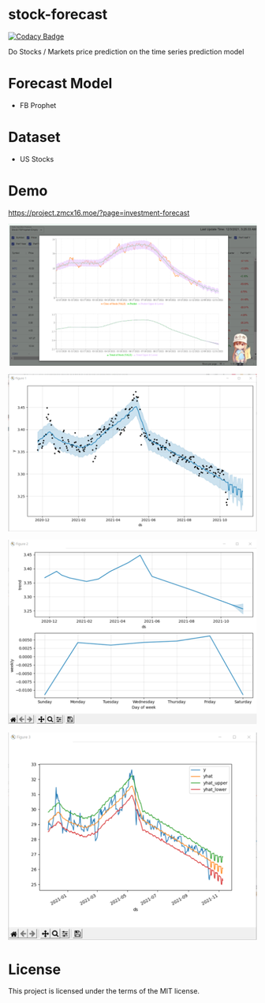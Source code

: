 # stock-forecast

[![Codacy Badge](https://api.codacy.com/project/badge/Grade/b5b6c1dfe9114714b0f5dbb268eaba4c)](https://app.codacy.com/gh/zmcx16/stock-forecast?utm_source=github.com&utm_medium=referral&utm_content=zmcx16/stock-forecast&utm_campaign=Badge_Grade_Settings)

Do Stocks / Markets price prediction on the time series prediction model

# Forecast Model
* FB Prophet

# Dataset
* US Stocks

# Demo
https://project.zmcx16.moe/?page=investment-forecast

![image](https://github.com/zmcx16/stock-forecast/blob/master/demo/website.png)

![image](https://github.com/zmcx16/stock-forecast/blob/master/demo/demo1.png)

![image](https://github.com/zmcx16/stock-forecast/blob/master/demo/demo2.png)

![image](https://github.com/zmcx16/stock-forecast/blob/master/demo/demo3.png)

# License
This project is licensed under the terms of the MIT license.